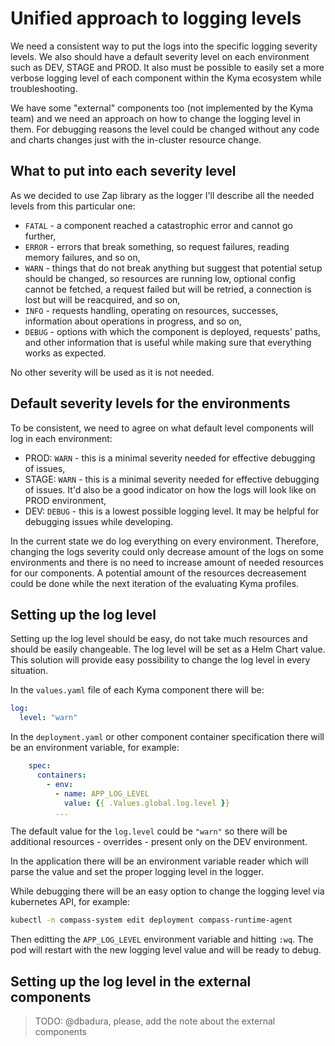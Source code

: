 # Unified approach to logging levels

We need a consistent way to put the logs into the specific logging severity levels. We also should have a default severity level on each environment such as DEV, STAGE and PROD.
It also must be possible to easily set a more verbose logging level of each component within the Kyma ecosystem while troubleshooting.

We have some "external" components too (not implemented by the Kyma team) and we need an approach on how to change the logging level in them. For debugging reasons the level could be changed without any code and charts changes just with the in-cluster resource change.

## What to put into each severity level

As we decided to use Zap library as the logger I'll describe all the needed levels from this particular one:

- `FATAL` - a component reached a catastrophic error and cannot go further,
- `ERROR` - errors that break something, so request failures, reading memory failures, and so on,
- `WARN` - things that do not break anything but suggest that potential setup should be changed, so resources are running low, optional config cannot be fetched, a request failed but will be retried, a connection is lost but will be reacquired, and so on,
- `INFO` - requests handling, operating on resources, successes, information about operations in progress, and so on,
- `DEBUG` - options with which the component is deployed, requests' paths, and other information that is useful while making sure that everything works as expected.

No other severity will be used as it is not needed.

## Default severity levels for the environments

To be consistent, we need to agree on what default level components will log in each environment:

- PROD: `WARN` - this is a minimal severity needed for effective debugging of issues,
- STAGE: `WARN` - this is a minimal severity needed for effective debugging of issues. It'd also be a good indicator on how the logs will look like on PROD environment,
- DEV: `DEBUG` - this is a lowest possible logging level. It may be helpful for debugging issues while developing.

In the current state we do log everything on every environment. Therefore, changing the logs severity could only decrease amount of the logs on some environments and there is no need to increase amount of needed resources for our components. A potential amount of the resources decreasement could be done while the next iteration of the evaluating Kyma profiles.

## Setting up the log level

Setting up the log level should be easy, do not take much resources and should be easily changeable. The log level will be set as a Helm Chart value. This solution will provide easy possibility to change the log level in every situation.

In the `values.yaml` file of each Kyma component there will be:

```yaml
log:
  level: "warn"
```

In the `deployment.yaml` or other component container specification there will be an environment variable, for example:

```yaml
    spec:
      containers:
        - env:
          - name: APP_LOG_LEVEL
            value: {{ .Values.global.log.level }}
          ...
```

The default value for the `log.level` could be `"warn"` so there will be additional resources - overrides - present only on the DEV environment.

In the application there will be an environment variable reader which will parse the value and set the proper logging level in the logger.

While debugging there will be an easy option to change the logging level via kubernetes API, for example:
```bash
kubectl -n compass-system edit deployment compass-runtime-agent
```
Then editting the `APP_LOG_LEVEL` environment variable and hitting `:wq`. The pod will restart with the new logging level value and will be ready to debug.

## Setting up the log level in the external components

> TODO: @dbadura, please, add the note about the external components
